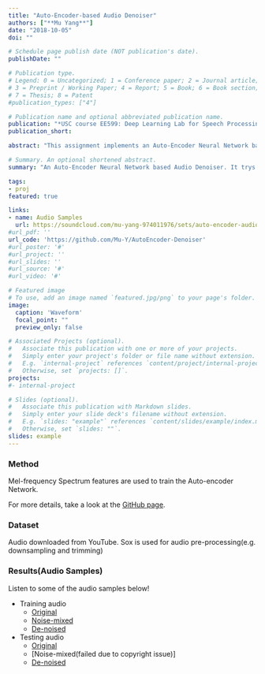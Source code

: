 ```yaml
---
title: "Auto-Encoder-based Audio Denoiser"
authors: ["**Mu Yang**"]
date: "2018-10-05"
doi: ""

# Schedule page publish date (NOT publication's date).
publishDate: ""

# Publication type.
# Legend: 0 = Uncategorized; 1 = Conference paper; 2 = Journal article;
# 3 = Preprint / Working Paper; 4 = Report; 5 = Book; 6 = Book section;
# 7 = Thesis; 8 = Patent
#publication_types: ["4"]

# Publication name and optional abbreviated publication name.
publication: "*USC course EE599: Deep Learning Lab for Speech Processing*"
publication_short:

abstract: "This assignment implements an Auto-Encoder Neural Network based Audio Denoiser. Training speech is a female speech and training noise is from cafeteria noise, while test speech is a male speech and test noise is from raining noise. The Auto-Encoder trys to reconstruct the clean audio from the mixed audio. Mel-frequency Spectrum features are used to train the Neural Network."

# Summary. An optional shortened abstract.
summary: "An Auto-Encoder Neural Network based Audio Denoiser. It trys to reconstruct the clean audio from the noise-mixed audio. Mel-frequency Spectrum features are used to train the Neural Network."

tags:
- proj
featured: true

links:
- name: Audio Samples
  url: https://soundcloud.com/mu-yang-974011976/sets/auto-encoder-audio-denoiser
#url_pdf: ''
url_code: 'https://github.com/Mu-Y/AutoEncoder-Denoiser'
#url_poster: '#'
#url_project: ''
#url_slides: ''
#url_source: '#'
#url_video: '#'

# Featured image
# To use, add an image named `featured.jpg/png` to your page's folder. 
image:
  caption: 'Waveform'
  focal_point: ""
  preview_only: false

# Associated Projects (optional).
#   Associate this publication with one or more of your projects.
#   Simply enter your project's folder or file name without extension.
#   E.g. `internal-project` references `content/project/internal-project/index.md`.
#   Otherwise, set `projects: []`.
projects:
#- internal-project

# Slides (optional).
#   Associate this publication with Markdown slides.
#   Simply enter your slide deck's filename without extension.
#   E.g. `slides: "example"` references `content/slides/example/index.md`.
#   Otherwise, set `slides: ""`.
slides: example
---
```


### Method

Mel-frequency Spectrum features are used to train the Auto-encoder Network.

For more details, take a look at the [GitHub page](https://github.com/Mu-Y/AutoEncoder-Denoiser).

### Dataset

Audio downloaded from YouTube. Sox is used for audio pre-processing(e.g. downsampling and trimming)

### Results(Audio Samples)

Listen to some of the audio samples below!

- Training audio
  + [Original](https://soundcloud.com/mu-yang-974011976/s_train?in=mu-yang-974011976/sets/auto-encoder-audio-denoiser)
  + [Noise-mixed](https://soundcloud.com/mu-yang-974011976/x_train?in=mu-yang-974011976/sets/auto-encoder-audio-denoiser)
  + [De-noised](https://soundcloud.com/mu-yang-974011976/d_train?in=mu-yang-974011976/sets/auto-encoder-audio-denoiser)
- Testing audio
  + [Original](https://soundcloud.com/mu-yang-974011976/s_test?in=mu-yang-974011976/sets/auto-encoder-audio-denoiser)
  + [Noise-mixed(failed due to copyright issue)]
  + [De-noised](https://soundcloud.com/mu-yang-974011976/d_test?in=mu-yang-974011976/sets/auto-encoder-audio-denoiser)

